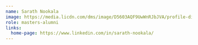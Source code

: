 ```yaml
---
name: Sarath Nookala
image: https://media.licdn.com/dms/image/D5603AQF9UwWnRJbJVA/profile-displayphoto-shrink_800_800/0/1686552832174?e=1715817600&v=beta&t=E_u2NfnUT9i94VNNCzDZSiBVmPdz9eXlPsG1Ba3AzRA
role: masters-alumni
links:
  home-page: https://www.linkedin.com/in/sarath-nookala/
---
```

